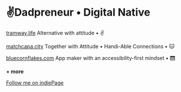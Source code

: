 # ✌️Dadpreneur • Digital Native 

[tramway.life](https://www.tramway.life/)
Alternative with attitude • ✌️

[matchcapa.city](http://www.matchcapa.city/)
Together with Attitude • Handi-Able Connections • 🐱

[bluecornflakes.com](http://www.bluecornflakes.com/)
App maker with an accessibility-first mindset • 🛗 

**+ more**

[Follow me on indiePage](https://indiepa.ge/bluecornflakes)
